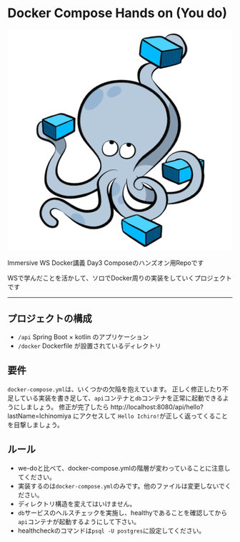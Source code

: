 # Docker Compose Hands on (You do)

![img.png](../compose.png)

Immersive WS Docker講義 Day3 Composeのハンズオン用Repoです

WSで学んだことを活かして、ソロでDocker周りの実装をしていくプロジェクトです

___

## プロジェクトの構成
- `/api` Spring Boot × kotlin のアプリケーション
- `/docker` Dockerfile が設置されているディレクトリ

## 要件

`docker-compose.yml`は、いくつかの欠陥を抱えています。
正しく修正したり不足している実装を書き足して、`api`コンテナと`db`コンテナを正常に起動できるようにしましょう。
修正が完了したら http://localhost:8080/api/hello?lastName=Ichinomiya にアクセスして
`Hello Ichiro!`が正しく返ってくることを目撃しましょう。

## ルール

- we-doと比べて、docker-compose.ymlの階層が変わっていることに注意してください。
- 実装するのは`docker-compose.yml`のみです。他のファイルは変更しないでください。
- ディレクトリ構造を変えてはいけません。
- `db`サービスのヘルスチェックを実施し、healthyであることを確認してから`api`コンテナが起動するようにして下さい。 
- healthcheckのコマンドは`psql -U postgres`に設定してください。